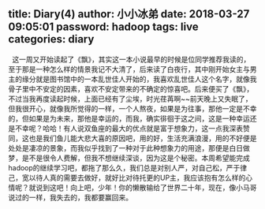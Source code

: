 title: Diary(4)
author: 小小冰弟
date: 2018-03-27 09:05:01
password: hadoop
tags: live
categories: diary
---
&nbsp;&nbsp;这一周又开始读起了《飘》<!--more-->，其实这一本小说最早的时候是位同学推荐我读的，至于那是一种怎么样的情景我记不大清了，后来读了白夜行，其中刚开始女主与男主的缘分就是图书馆中的一本乱世佳人开始的，我喜欢乱世佳人这个名字，就像我骨子里中不安定的因素，喜欢不安定带来的不确定的惊喜吧。后来便买了《飘》，不过当我再度读起时候，上面已经有了尘埃，时光荏苒啊~~前天晚上又失眠了，但我很开心，就像我所觉得的一样，一个人熬夜，如果是为往事，那他一定是不幸的，但如果是为未来，那他是幸运的，而我，确实徘徊于这之间，这是一种幸运还是不幸呢？哈哈！有人说双鱼座的最大的优点就是富于想象力，这一点我深表赞同，这也是我们鱼儿能大悲大喜的原因吧，用的好，生活充满浪漫，用的不好便是处处是凄凉的景象，而我似乎找到了一种对于此种想象力的用途，那便是白日做梦，是不是很令人费解，但我不想继续深谈，因为这是个秘密。本周希望能完成hadoop的继续学习吧，都拖了那么久，我们总是对别人严，对自己松，严于律己，宽以待人真的需要去做好，就好比对待托更的UP主，我应该抱有怎么样的心情呢？就说到这吧！向上吧，少年！你的懒散输给了世界二十年，现在，像小马哥说过的一样，我失去的，我都要赢回来。